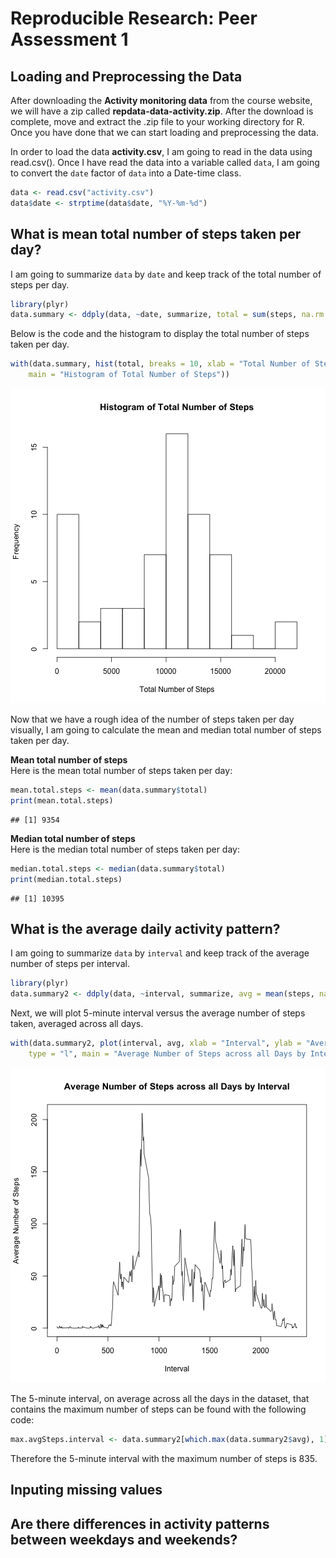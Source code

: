 Reproducible Research: Peer Assessment 1
========================================


## Loading and Preprocessing the Data
After downloading the **Activity monitoring data** from the course website, we will have a zip called **repdata-data-activity.zip**. After the download is complete, move and extract the .zip file to your working directory for R. Once you have done that we can start loading and preprocessing the data.  

In order to load the data **activity.csv**, I am going to read in the data using read.csv(). Once I have read the data into a variable called `data`, I am going to convert the `date` factor of `data` into a Date-time class.

```r
data <- read.csv("activity.csv")
data$date <- strptime(data$date, "%Y-%m-%d")
```




## What is mean total number of steps taken per day?
I am going to summarize `data` by `date` and keep track of the total number of steps per day.

```r
library(plyr)
data.summary <- ddply(data, ~date, summarize, total = sum(steps, na.rm = TRUE))
```

Below is the code and the histogram to display the total number of steps taken per day.

```r
with(data.summary, hist(total, breaks = 10, xlab = "Total Number of Steps", 
    main = "Histogram of Total Number of Steps"))
```

![plot of chunk steps.histogram](figure/steps_histogram.png) 

Now that we have a rough idea  of the number of steps taken per day visually, I am going to calculate the mean and median total number of steps taken per day.  

**Mean total number of steps**  
Here is the mean total number of steps taken per day:

```r
mean.total.steps <- mean(data.summary$total)
print(mean.total.steps)
```

```
## [1] 9354
```


**Median total number of steps**  
Here is the median total number of steps taken per day:

```r
median.total.steps <- median(data.summary$total)
print(median.total.steps)
```

```
## [1] 10395
```


## What is the average daily activity pattern?
I am going to summarize `data` by `interval` and keep track of the average number of steps per interval.

```r
library(plyr)
data.summary2 <- ddply(data, ~interval, summarize, avg = mean(steps, na.rm = TRUE))
```

Next, we will plot 5-minute interval versus the average number of steps taken, averaged across all days.

```r
with(data.summary2, plot(interval, avg, xlab = "Interval", ylab = "Average Number of Steps", 
    type = "l", main = "Average Number of Steps across all Days by Interval"))
```

![plot of chunk plot.interval.avgsteps](figure/plot_interval_avgsteps.png) 

The 5-minute interval, on average across all the days in the dataset, that contains the maximum number of steps can be found with the following code:

```r
max.avgSteps.interval <- data.summary2[which.max(data.summary2$avg), 1]
```

Therefore the 5-minute interval with the maximum number of steps is 835.

## Inputing missing values



## Are there differences in activity patterns between weekdays and weekends?
